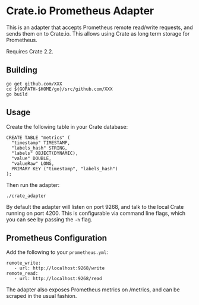 # Crate.io Prometheus Adapter

This is an adapter that accepts Prometheus remote read/write requests,
and sends them on to Crate.io. This allows using Crate as long term storage
for Prometheus.

Requires Crate 2.2.

## Building

```
go get github.com/XXX
cd ${GOPATH-$HOME/go}/src/github.com/XXX
go build
```

## Usage

Create the following table in your Crate database:

```
CREATE TABLE "metrics" (
  "timestamp" TIMESTAMP,
  "labels_hash" STRING,
  "labels" OBJECT(DYNAMIC),
  "value" DOUBLE,
  "valueRaw" LONG,
  PRIMARY KEY ("timestamp", "labels_hash")
);
```

Then run the adapter:

```
./crate_adapter
```

By default the adapter will listen on port 9268, and talk to the local Crate running on port 4200.
This is configurable via command line flags, which you can see by passing the `-h` flag.


## Prometheus Configuration

Add the following to your `prometheus.yml`:

```
remote_write:
   - url: http://localhost:9268/write
remote_read:
   - url: http://localhost:9268/read
```

The adapter also exposes Prometheus metrics on /metrics, and can be scraped in the usual fashion.
